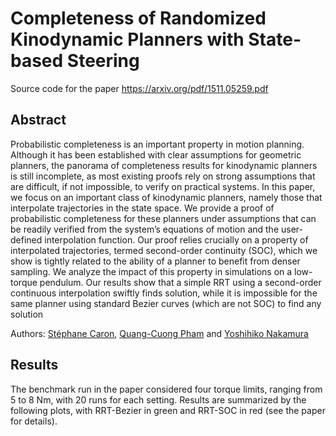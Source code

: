 # Completeness of Randomized Kinodynamic Planners with State-based Steering

Source code for the paper https://arxiv.org/pdf/1511.05259.pdf

## Abstract

Probabilistic completeness is an important property in motion planning.
Although it has been established with clear assumptions for geometric planners,
the panorama of completeness results for kinodynamic planners is still
incomplete, as most existing proofs rely on strong assumptions that are
difficult, if not impossible, to verify on practical systems. In this paper, we
focus on an important class of kinodynamic planners, namely those that
interpolate trajectories in the state space.  We provide a proof of
probabilistic completeness for these planners under assumptions that can be
readily verified from the system’s equations of motion and the user-defined
interpolation function. Our proof relies crucially on a property of
interpolated trajectories, termed second-order continuity (SOC), which we
show is tightly related to the ability of a planner to benefit from denser
sampling. We analyze the impact of this property in simulations on a low-torque
pendulum. Our results show that a simple RRT using a second-order continuous
interpolation swiftly finds solution, while it is impossible for the same
planner using standard Bezier curves (which are not SOC) to find any solution

Authors:
[Stéphane Caron](https://scaron.info),
[Quang-Cuong Pham](https://www.normalesup.org/~pham/) and
[Yoshihiko Nakamura](http://www.ynl.t.u-tokyo.ac.jp/)

## Results

The benchmark run in the paper considered four torque limits, ranging from 5 to
8 Nm, with 20 runs for each setting. Results are summarized by the following
plots, with RRT-Bezier in green and RRT-SOC in red (see the paper for details).
